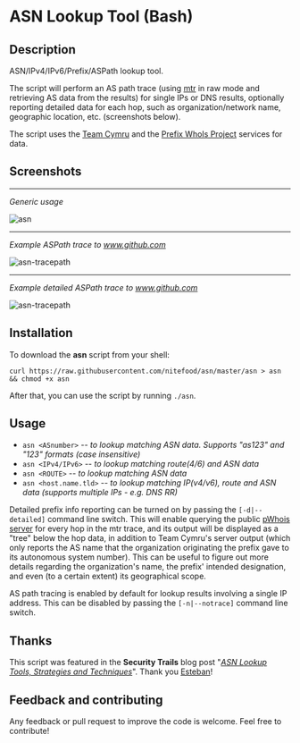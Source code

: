 # ASN Lookup Tool (Bash)

## Description

ASN/IPv4/IPv6/Prefix/ASPath lookup tool.

The script will perform an AS path trace (using [mtr](https://github.com/traviscross/mtr) in raw mode and retrieving AS data from the results) for single IPs or DNS results, optionally reporting detailed data for each hop, such as organization/network name, geographic location, etc. (screenshots below).

The script uses the [Team Cymru](https://team-cymru.com/community-services/ip-asn-mapping/) and the [Prefix WhoIs Project](https://pwhois.org/) services for data.

## Screenshots

---
_Generic usage_

![asn](https://user-images.githubusercontent.com/24555810/88291624-d1152100-ccf8-11ea-93de-5f11eee8e2f5.png)

---

_Example ASPath trace to www.github.com_

![asn-tracepath](https://user-images.githubusercontent.com/24555810/91781380-783f7f00-ebfa-11ea-93e6-97cc65c761a5.png)

---

_Example detailed ASPath trace to www.github.com_

![asn-tracepath](https://user-images.githubusercontent.com/24555810/91781037-9658af80-ebf9-11ea-8f9d-af587a701a7b.png)


## Installation

To download the **asn** script from your shell:

`curl https://raw.githubusercontent.com/nitefood/asn/master/asn > asn && chmod +x asn`

After that, you can use the script by running `./asn`.

## Usage

* `asn <ASnumber>` -- _to lookup matching ASN data. Supports "as123" and "123" formats (case insensitive)_
* `asn <IPv4/IPv6>` -- _to lookup matching route(4/6) and ASN data_
* `asn <ROUTE>` -- _to lookup matching ASN data_
* `asn <host.name.tld>` -- _to lookup matching IP(v4/v6), route and ASN data (supports multiple IPs - e.g. DNS RR)_

Detailed prefix info reporting can be turned on by passing the `[-d|--detailed]` command line switch. This will enable querying the public [pWhois server](https://pwhois.org/server.who) for every hop in the mtr trace, and its output will be displayed as a "tree" below the hop data, in addition to Team Cymru's server output (which only reports the AS name that the organization originating the prefix gave to its autonomous system number). This can be useful to figure out more details regarding the organization's name, the prefix' intended designation, and even (to a certain extent) its geographical scope.

AS path tracing is enabled by default for lookup results involving a single IP address. This can be disabled by passing the `[-n|--notrace]` command line switch.

## Thanks

This script was featured in the **Security Trails** blog post "[_ASN Lookup Tools, Strategies and Techniques_](https://securitytrails.com/blog/asn-lookup#autonomous-system-lookup-script)". Thank you [Esteban](https://www.estebanborges.com/)!

## Feedback and contributing

Any feedback or pull request to improve the code is welcome. Feel free to contribute!
